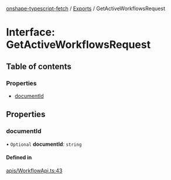 [onshape-typescript-fetch](../README.md) / [Exports](../modules.md) / GetActiveWorkflowsRequest

# Interface: GetActiveWorkflowsRequest

## Table of contents

### Properties

- [documentId](GetActiveWorkflowsRequest.md#documentid)

## Properties

### documentId

• `Optional` **documentId**: `string`

#### Defined in

[apis/WorkflowApi.ts:43](https://github.com/toebes/onshape-typescript-fetch/blob/3e11ae1/apis/WorkflowApi.ts#L43)
